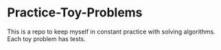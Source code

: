 # Practice-Toy-Problems

This is a repo to keep myself in constant practice with solving algorithms.  Each toy problem has tests.  
